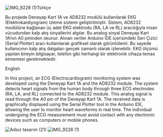 ![IMG_9228 (1)](https://github.com/user-attachments/assets/c49039db-239f-4a62-b552-f262e62e9076)Türkçe

Bu projede Deneyap Kart 1A ve AD8232 modülü kullanılarak EKG (Elektrokardiyogram) izleme sistemi geliştirilmiştir. 
Sistem, AD8232 modülüne bağlanan üç adet EKG elektrodu (RA, LA ve RL) aracılığıyla insan vücudundan kalp atış sinyallerini algılar. 
Bu analog sinyal Deneyap Kart 1A’nın A0 pininden okunur.
Alınan veriler Arduino IDE içerisindeki Seri Çizici (Serial Plotter) aracı kullanılarak grafiksel olarak görüntülenir. Bu sayede kullanıcının kalp atış dalgaları gerçek zamanlı olarak izlenebilir.
EKG ölçümü yapılan bireyin bilgisayar, telefon gibi herhangi bir elektronik cihaza temas etmemesi gerekmektedir.

English

In this project, an ECG (Electrocardiogram) monitoring system was developed using the Deneyap Kart 1A and the AD8232 module.
The system detects heart signals from the human body through three ECG electrodes (RA, LA, and RL) connected to the AD8232 module.
This analog signal is read through the A0 pin of the Deneyap Kart 1A.
The received data is graphically displayed using the Serial Plotter tool in the Arduino IDE, allowing the user to monitor heart waveforms in real time.
The individual undergoing the ECG measurement must avoid contact with any electronic devices such as computers or mobile phones.

![Adsız tasarım (21)](https://github.com/user-attachments/assets/4ecfb984-f534-4a01-9dbb-6d8c1adbd2d1)
![IMG_9228 (1)](https://github.com/user-attachments/assets/942d2599-8fb1-467f-a13e-e2b06b0612d0)

